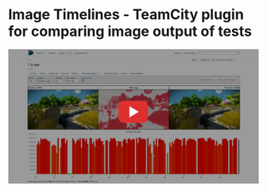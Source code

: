 # Image Timelines - TeamCity plugin for comparing image output of tests

[![Demo video](images/demo_preview.png)](http://www.youtube.com/watch?v=c7v1fSYcVI8 "Demo")